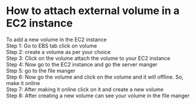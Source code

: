 <h1>
How to attach  external volume in a EC2 instance
</h1>
<div>
To add a new volume in the EC2 instance <br>
Step 1: Go to EBS tab click on volume <br>
Step 2: create a volume as per your choice <br>
Step 3: Click on the volume attach the volume to your EC2 instance <br>
Step 4: Now go to the EC2 instance and go the server manger <br>
Step 5: go to the file manger <br>
Step 6: Now go the volume  and click on the volume and it will offline. So, make it online <br>
Step 7: After making it online click on it and create a new volume <br>
Step 8: After creating a new volume can see your volume in the file manger
</div>

